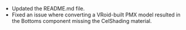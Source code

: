 - Updated the README.md file.
- Fixed an issue where converting a VRoid-built PMX model resulted in the Bottoms component missing the CelShading material.